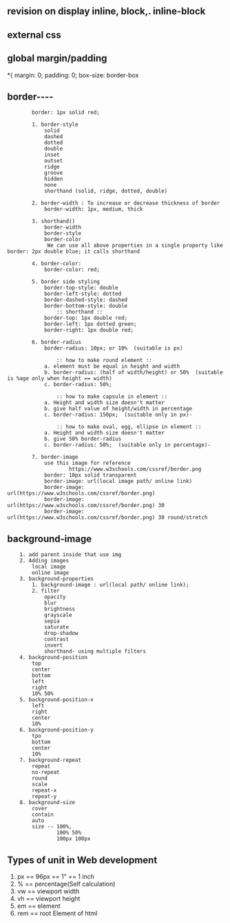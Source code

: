 ## revision on display inline, block,. inline-block

## external css

## global margin/padding

\*{ margin: 0;
padding: 0;
box-size: border-box

## border----

            border: 1px solid red;

            1. border-style
                solid
                dashed
                dotted
                double
                inset
                outset
                ridge
                groove
                hidden
                none
                shorthand (solid, ridge, dotted, double)

            2. border-width : To increase or decrease thickness of border
                border-width: 1px, medium, thick

            3. shorthand()
                border-width
                border-style
                border-color
                 We can use all above properties in a single property like border: 2px double blue; it calls shorthand

            4. border-color:
                border-color: red;

            5. border side styling
                border-top-style: double
                border-left-style: dotted
                border-dashed-style: dashed
                border-bottom-style: double
                    :: shorthand ::
                border-top: 1px double red;
                border-left: 1px dotted green;
                border-right: 1px double red;

            6. border-radius
                border-radius: 10px; or 10%  (suitable is px)

                    :: how to make round element ::
                a. element must be equal in height and width
                b. border-radius: (half of width/height) or 50%  (suitable is %age only when height == width)
                c. border-radius: 50%;

                    :: how to make capsule in element ::
                a. Height and width size doesn't matter
                b. give half value of height/width in percentage
                c. border-radius: 150px;  (suitable only in px)-

                    :: how to make oval, egg, ellipse in element ::
                a. Height and width size doesn't matter
                b. give 50% border-radius
                c. border-radius: 50%;  (suitable only in percentage)-

            7. border-image
                use this image for reference
                        https://www.w3schools.com/cssref/border.png
                border: 10px solid transparent
                border-image: url(local image path/ online link)
                border-image: url(https://www.w3schools.com/cssref/border.png)
                border-image: url(https://www.w3schools.com/cssref/border.png) 30
                border-image: url(https://www.w3schools.com/cssref/border.png) 30 round/stretch

## background-image

        1. add parent inside that use img
        2. Adding images
            local image
            online image
        3. background-properties
            1. background-image : url(local path/ online link);
            2. filter
                opacity
                blur
                brightness
                grayscale
                sepia
                saturate
                drop-shadow
                contrast
                invert
                shorthand- using multiple filters
        4. background-position
            top
            center
            bottom
            left
            right
            10% 50%
        5. background-position-x
            left
            right
            center
            10%
        6. background-position-y
            tpo
            bottom
            center
            10%
        7. background-repeat
            repeat
            no-repeat
            round
            scale
            repeat-x
            repeat-y
        8. background-size
            cover
            contain
            auto
            size -- 100%,
                    100% 50%
                    100px 100px

## Types of unit in Web development

1. px == 96px == 1" == 1 inch
2. % == percentage(Self calculation)
3. vw == viewport width
4. vh == viewport height
5. em == element
6. rem == root Element of html
